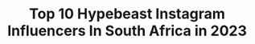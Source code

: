 ---
title: Top 10 Hypebeast Instagram Influencers In South Africa in 2023
description: >-
  Find top hypebeast Instagram influencers in South Africa in 2023. Most popular hashtags: #hypebeast #southafrica #photooftheday #photography.
platform: Instagram
hits: 11
text_top: Identify the most popular Instagram influencers on inBeat.
text_bottom: inBeat aggregates 11 Instagram influencers like this in South Africa for you to collaborate.
profiles:
  - username: "hein_takes_photos"
    fullname: >-
      Hein Kruger
    bio: >-
      BASS PLAYER: @straatligkindersza @ibelieveingiants @mosesmetroman AMBASSADOR: @instaxsa @fenderza @ampeg @thehipkicks DM/email 4 rates 📸
    location: "South Africa"
    followers: 6148
    engagement: 635
    commentsToLikes: 0.068945
    id: ck8t2xjxi12xx0j78pyhb2yz5
    verified: false
    hashtags: "#royalsnappingartists, #depthobsessed, #life, #folkscenery"
  - username: "_i.am_danny"
    fullname: >-
      Danntez
    bio: >-
      👑🅶🅾🅳 🅵🅸🆁🆂🆃❤✨ 😩 🆂🆄🅿🅴🆁🆂🆃🅰🆁
    location: "South Africa"
    followers: 5252
    engagement: 1176
    commentsToLikes: 0.047091
    id: ckaov8kp93iju0i78y8d7pxvl
    verified: false
    hashtags: "#iamnairobian, #trillestrc, #trending, #gainwithcalz"
  - username: "shev_elle"
    fullname: >-
      SHEVELLE
    bio: >-
      💃🏻Model 📸Let’s shoot 🇿🇦South African 🌍World traveller📍🇹🇭 ❤️@devanjones10 💚Wellness coach 💌 Email: shevellenaiker08@gmail.com
    location: "South Africa"
    followers: 2234
    engagement: 986
    commentsToLikes: 0.084917
    id: ck0w2erh4nzrn0i19uz9kv055
    verified: false
    hashtags: "#majestic, #killeverygram, #travelgram, #featurecreature"
  - username: "lost_at_me"
    fullname: >-
      Neels Mc Donald
    bio: >-
      Anywhere is possible// Lifestyle & Travel// Port Elizabeth// Follow the link for a minute in Venice
    location: "South Africa"
    followers: 3587
    engagement: 2136
    commentsToLikes: 0.014685
    id: ckaorvt5soyxm0i78z35y2fgo
    verified: false
    hashtags: "#travelstoke, #instapassport, #travelpics, #thecreative"
  - username: "star_stepper"
    fullname: >-
      𝐖𝐢𝐜𝐤𝐲
    bio: >-
      ⓂⒺⓁⒶⓃⒾⓃ ⓀⒾⓃⒼ 💠 h̸y̸p̸e̸ b̸e̸a̸s̸t̸ 💠 ι ℓσνє му мυм🌹💖😊 💠 𝙸 𝚍𝚘𝚗'𝚝 𝚏𝚒𝚐𝚑𝚝😌 , 𝙸 𝚋𝚎𝚊𝚝😂 💠 d̴o̴n̴ 't̴ h̴a̴t̴e̴😏 , 𝖏𝖚𝖘𝖙 𝖆𝖕𝖕𝖗𝖊𝖈𝖎𝖆𝖙𝖊😊
    location: "South Africa"
    followers: 8457
    engagement: 929
    commentsToLikes: 0.087626
    id: ckaov7ml83ecz0i78pm2o8pcu
    verified: false
    hashtags: "#gainwithmchina, #seguidores, #finessengara, #corona"
  - username: "nana.kwasi.wiafe"
    fullname: >-
      NANA•KWASI•WIAFE🇬🇭
    bio: >-
      creative entrepreneur projects: Apple , Beyoncé + founder x creative dir : @veryghanaian fashion stylist : @thouartkwasi muse : @myfriendned 📍🇬🇭🇿🇦🌍
    location: "South Africa"
    followers: 13814
    engagement: 501
    commentsToLikes: 0.046834
    id: ck55mkb0g45jm0i11430bi9dn
    verified: false
    hashtags: "#thisweekoninstagram, #design, #maxhosa, #accra"
  - username: "karabo_poppy"
    fullname: >-
      Karabo Poppy Moletsane
    bio: >-
      ✍🏾Illustrator/Street Artist ✊🏾Forbes Africa 30Under30 c/o 2019 👟 Designed x3 Sold Out Nike AF1s ✖️Preserving the African Aesthetic ✞ Christ Follower
    location: "South Africa"
    followers: 79320
    engagement: 477
    commentsToLikes: 0.014622
    id: ck14ks8zwr2310i19k2cg7623
    verified: false
    hashtags: "#karabopoppy, #richmnisi, #selfie, #tomboy"
  - username: "mutherfukinhype"
    fullname: >-
      I Host The Best Events🤮
    bio: >-
      ⚠️DJ/MC/ HYPEMAN ⚠️Fᴀsʜɪᴏɴ/ʜɪᴘ ʜᴏᴘ ᴘᴜsʜᴇʀ ⚠️Pʀᴏғᴇssɪᴏɴᴀʟ sᴘᴇᴀᴋᴇʀ ⚠️Bᴜsɪɴᴇss coach
    location: "South Africa"
    followers: 6701
    engagement: 3265
    commentsToLikes: 0.977757
    id: ck5he6lgwrbmj0i110ag4ikh7
    verified: false
    hashtags: "#dj, #mutherfukinhype, #hiphop, #jozi"
  - username: "franadilla"
    fullname: >-
      francesco mbele ✆
    bio: >-
      @franasonic @ebumnandin francesco.mbele@gmail.com ﷽
    location: "South Africa"
    followers: 11792
    engagement: 1715
    commentsToLikes: 0.029728
    id: ck0w5b8re2sz30i19m6nnm6y9
    verified: false
    hashtags: "#createfromhome, #stircreativity, #bombaysapphire"
  - username: "graobe_noelle"
    fullname: >-
      Graobe Marie-Noelle
    bio: >-
      @karinmodels_official 🇫🇷 @bossmodelsa 🇿🇦 📍 @blaremanagement 🇪🇸 @officialmodelsny 🇺🇸 @scoopmodels 🇩🇰 @firstlondon 🇬🇧 For booking;
    location: "South Africa"
    followers: 9523
    engagement: 429
    commentsToLikes: 0.068197
    id: ck15spqsce7g40i19ie17qqk2
    verified: false
    hashtags: "#graobenoelle, #darkskingirls, #team237forever, #team237"
---